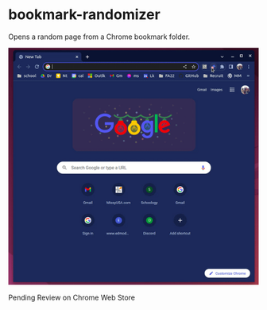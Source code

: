 # bookmark-randomizer
Opens a random page from a Chrome bookmark folder.


<p align="center">
  <img src="bookmarks.gif" alt="animated" />
</p>

Pending Review on Chrome Web Store
